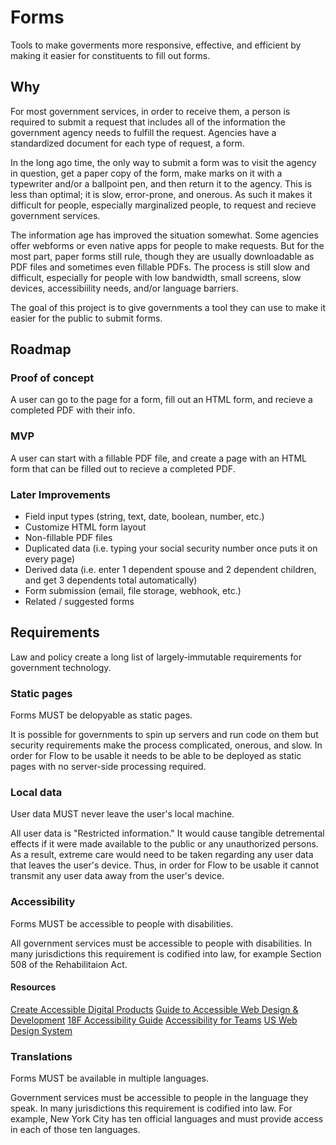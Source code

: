 # Forms

Tools to make goverments more responsive, effective, and efficient by making it easier for constituents to fill out forms.

## Why

For most government services, in order to receive them, a person is required to submit a request that includes all of the information the government agency needs to fulfill the request. Agencies have a standardized document for each type of request, a form.

In the long ago time, the only way to submit a form was to visit the agency in question, get a paper copy of the form, make marks on it with a typewriter and/or a ballpoint pen, and then return it to the agency. This is less than optimal; it is slow, error-prone, and onerous. As such it makes it difficult for people, especially marginalized people, to request and recieve government services.

The information age has improved the situation somewhat. Some agencies offer webforms or even native apps for people to make requests. But for the most part, paper forms still rule, though they are usually downloadable as PDF files and sometimes even fillable PDFs. The process is still slow and difficult, especially for people with low bandwidth, small screens, slow devices, accessibiility needs, and/or language barriers.

The goal of this project is to give governments a tool they can use to make it easier for the public to submit forms. 

## Roadmap

### Proof of concept

A user can go to the page for a form, fill out an HTML form, and recieve a completed PDF with their info.

### MVP

A user can start with a fillable PDF file, and create a page with an HTML form that can be filled out to recieve a completed PDF.

### Later Improvements

- Field input types (string, text, date, boolean, number, etc.)
- Customize HTML form layout
- Non-fillable PDF files
- Duplicated data (i.e. typing your social security number once puts it on every page)
- Derived data (i.e. enter 1 dependent spouse and 2 dependent children, and get 3 dependents total automatically)
- Form submission (email, file storage, webhook, etc.)
- Related / suggested forms

## Requirements

Law and policy create a long list of largely-immutable requirements for government technology.

### Static pages

Forms MUST be delopyable as static pages.

It is possible for governments to spin up servers and run code on them but security requirements make the process complicated, onerous, and slow. In order for Flow to be usable it needs to be able to be deployed as static pages with no server-side processing required. 

### Local data

User data MUST never leave the user's local machine.

All user data is "Restricted information." It would cause tangible detremental effects if it were made available to the public or any unauthorized persons. As a result, extreme care would need to be taken regarding any user data that leaves the user's device. Thus, in order for Flow to be usable it cannot transmit any user data away from the user's device.

### Accessibility

Forms MUST be accessible to people with disabilities.

All government services must be accessible to people with disabilities. In many jurisdictions this requirement is codified into law, for example Section 508 of the Rehabilitaion Act.

#### Resources
[Create Accessible Digital Products](https://section508.gov/create)
[Guide to Accessible Web Design & Development](https://www.section508.gov/content/guide-accessible-web-design-development)
[18F Accessibility Guide](https://accessibility.18f.gov)
[Accessibility for Teams](https://accessibility.digital.gov)
[US Web Design System](https://designsystem.digital.gov)

### Translations

Forms MUST be available in multiple languages.

Government services must be accessible to people in the language they speak. In many jurisdictions this requirement is codified into law. For example, New York City has ten official languages and must provide access in each of those ten languages.
